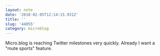 ```yaml
---
layout: note
date: '2018-02-05T12:14:15.931Z'
title: ''
slug: '44055'
category: microblog
---
```

Micro.blog is reaching Twitter milestones very quickly. Already I want a &quot;mute sports&quot; feature.
